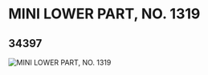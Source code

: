 # MINI LOWER PART, NO. 1319
## 34397
![MINI LOWER PART, NO. 1319](https://lc-www-live-s.legocdn.com/media/bricks/5/2/6195175.jpg)
